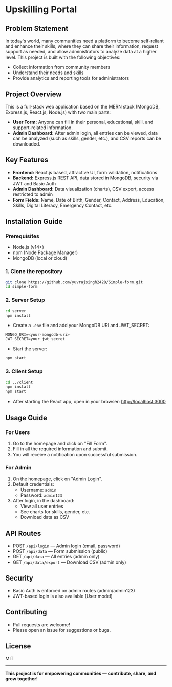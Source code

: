 # Upskilling Portal

## Problem Statement

In today's world, many communities need a platform to become self-reliant and enhance their skills, where they can share their information, request support as needed, and allow administrators to analyze data at a higher level. This project is built with the following objectives:
- Collect information from community members
- Understand their needs and skills
- Provide analytics and reporting tools for administrators

## Project Overview

This is a full-stack web application based on the MERN stack (MongoDB, Express.js, React.js, Node.js) with two main parts:
- **User Form:** Anyone can fill in their personal, educational, skill, and support-related information.
- **Admin Dashboard:** After admin login, all entries can be viewed, data can be analyzed (such as skills, gender, etc.), and CSV reports can be downloaded.

## Key Features

- **Frontend:** React.js based, attractive UI, form validation, notifications
- **Backend:** Express.js REST API, data stored in MongoDB, security via JWT and Basic Auth
- **Admin Dashboard:** Data visualization (charts), CSV export, access restricted to admin
- **Form Fields:** Name, Date of Birth, Gender, Contact, Address, Education, Skills, Digital Literacy, Emergency Contact, etc.

## Installation Guide

### Prerequisites
- Node.js (v14+)
- npm (Node Package Manager)
- MongoDB (local or cloud)

### 1. Clone the repository
```bash
git clone https://github.com/yuvrajsingh2428/Simple-form.git
cd simple-form
```

### 2. Server Setup
```bash
cd server
npm install
```
- Create a `.env` file and add your MongoDB URI and JWT_SECRET:
```
MONGO_URI=<your-mongodb-uri>
JWT_SECRET=your_jwt_secret
```
- Start the server:
```bash
npm start
```

### 3. Client Setup
```bash
cd ../client
npm install
npm start
```
- After starting the React app, open in your browser: [http://localhost:3000](http://localhost:3000)

## Usage Guide

### For Users
1. Go to the homepage and click on "Fill Form".
2. Fill in all the required information and submit.
3. You will receive a notification upon successful submission.

### For Admin
1. On the homepage, click on "Admin Login".
2. Default credentials:
   - Username: `admin`
   - Password: `admin123`
3. After login, in the dashboard:
   - View all user entries
   - See charts for skills, gender, etc.
   - Download data as CSV

## API Routes

- POST `/api/login` — Admin login (email, password)
- POST `/api/data` — Form submission (public)
- GET `/api/data` — All entries (admin only)
- GET `/api/data/export` — Download CSV (admin only)

## Security
- Basic Auth is enforced on admin routes (admin/admin123)
- JWT-based login is also available (User model)

## Contributing
- Pull requests are welcome!
- Please open an issue for suggestions or bugs.

## License
MIT

---

**This project is for empowering communities — contribute, share, and grow together!** 
